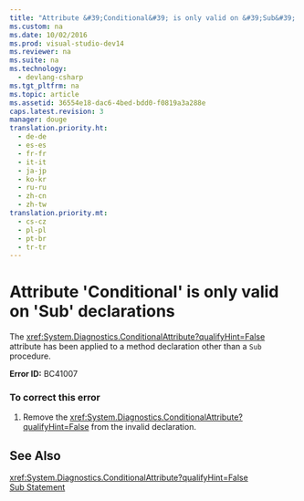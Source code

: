 ```yaml
---
title: "Attribute &#39;Conditional&#39; is only valid on &#39;Sub&#39; declarations"
ms.custom: na
ms.date: 10/02/2016
ms.prod: visual-studio-dev14
ms.reviewer: na
ms.suite: na
ms.technology: 
  - devlang-csharp
ms.tgt_pltfrm: na
ms.topic: article
ms.assetid: 36554e18-dac6-4bed-bdd0-f0819a3a288e
caps.latest.revision: 3
manager: douge
translation.priority.ht: 
  - de-de
  - es-es
  - fr-fr
  - it-it
  - ja-jp
  - ko-kr
  - ru-ru
  - zh-cn
  - zh-tw
translation.priority.mt: 
  - cs-cz
  - pl-pl
  - pt-br
  - tr-tr
---
```

# Attribute &#39;Conditional&#39; is only valid on &#39;Sub&#39; declarations
The <xref:System.Diagnostics.ConditionalAttribute?qualifyHint=False> attribute has been applied to a method declaration other than a `Sub` procedure.  
  
 **Error ID:** BC41007  
  
### To correct this error  
  
1.  Remove the <xref:System.Diagnostics.ConditionalAttribute?qualifyHint=False> from the invalid declaration.  
  
## See Also  
 <xref:System.Diagnostics.ConditionalAttribute?qualifyHint=False>   
 [Sub Statement](../Topic/Sub%20Statement%20\(Visual%20Basic\).md)